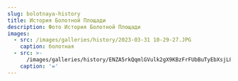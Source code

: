 ```yaml
---
slug: bolotnaya-history
title: История Болотной Площади
description: Фото История Болотной Площади
images:
  - src: /images/galleries/history/2023-03-31 10-29-27.JPG
    caption: болотная
  - src: >-
      /images/galleries/history/ENZA5rkQqmlGVulk2gX9KBzFrFUbBuTyEbXsjL8gZdtYJBPxuSAjPbP4mKLvMz80BXp_uRzDnsvgHmroF75_kNw6u6kkZB1N7KUuO669hf8S-u1e379to8T_P6H8JGmNSP2LPtQi2jCcqOjPqplKimFa6p7DXNh1UeSeQKXYkFx1kNVtA1-k4ELaK0iTd5QcI61KOKaU36VS3Tls2RDLIQ.jpeg
    caption: '='
---
```


